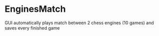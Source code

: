 # EnginesMatch
GUI automatically plays match between 2 chess engines (10 games) and saves every finished game 
